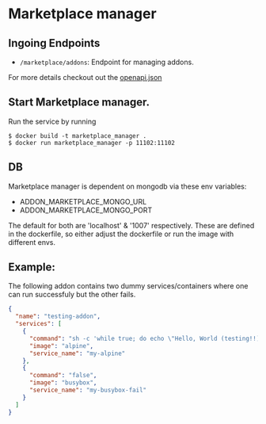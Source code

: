 # Marketplace manager

## Ingoing Endpoints

- `/marketplace/addons`: Endpoint for managing addons.

For more details checkout out the [openapi.json](./api/v1/openapi.json)


## Start Marketplace manager.

Run the service by running 

```
$ docker build -t marketplace_manager .
$ docker run marketplace_manager -p 11102:11102
```

## DB

Marketplace manager is dependent on mongodb via these env variables:
- ADDON_MARKETPLACE_MONGO_URL
- ADDON_MARKETPLACE_MONGO_PORT

The default for both are 'localhost' & '1007' respectively. These are defined in the dockerfile, so either adjust the dockerfile or run the image with different envs.


## Example:

The following addon contains two dummy services/containers where one can run successfuly but the other fails.

```json
{
  "name": "testing-addon",
  "services": [
    {
      "command": "sh -c 'while true; do echo \"Hello, World (testing!!) !\"; sleep 10; done'",
      "image": "alpine",
      "service_name": "my-alpine"
    },
    {
      "command": "false",
      "image": "busybox",
      "service_name": "my-busybox-fail"
    }
  ]
}
```
